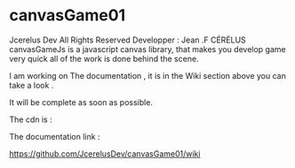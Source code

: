 # canvasGame01

Jcerelus Dev All Rights Reserved Developper : Jean .F CÉRÉLUS
 canvasGameJs is a javascript canvas library,
 that makes you develop game very quick all of the work is done behind the scene. 

I am working on The documentation ,
it is  in the Wiki section above
 you can take a look .

It will be complete as soon as possible.

The cdn is :


<script src="https://cdn.jsdelivr.net/gh/JcerelusDev/canvasGame@01/Lib/canvasgame.js"></script>


The documentation link :

https://github.com/JcerelusDev/canvasGame01/wiki


